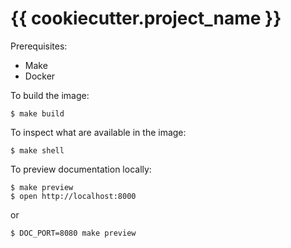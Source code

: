 # {{ cookiecutter.project_name }}

Prerequisites:

  - Make
  - Docker

To build the image:

    $ make build

To inspect what are available in the image:

    $ make shell

To preview documentation locally:

    $ make preview
    $ open http://localhost:8000

or

    $ DOC_PORT=8080 make preview

